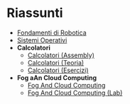 # Riassunti

- [Fondamenti di Robotica](FondamentiDiRobotica.md)
- [Sistemi Operativi](SistemiOperativi.md)
- **Calcolatori**
  - [Calcolatori (Assembly)](Calcolatori-Assembly.md)
  - [Calcolatori (Teoria)](Calcolatori-Teoria.md)
  - [Calcolatori (Esercizi)](Calcolatori-Esercizi.md)
- **Fog aAn Cloud Computing**
  - [Fog And Cloud Computing](FogAndCloud.md)
  - [Fog And Cloud Computing (Lab)](FogAndCloudLab.md)
